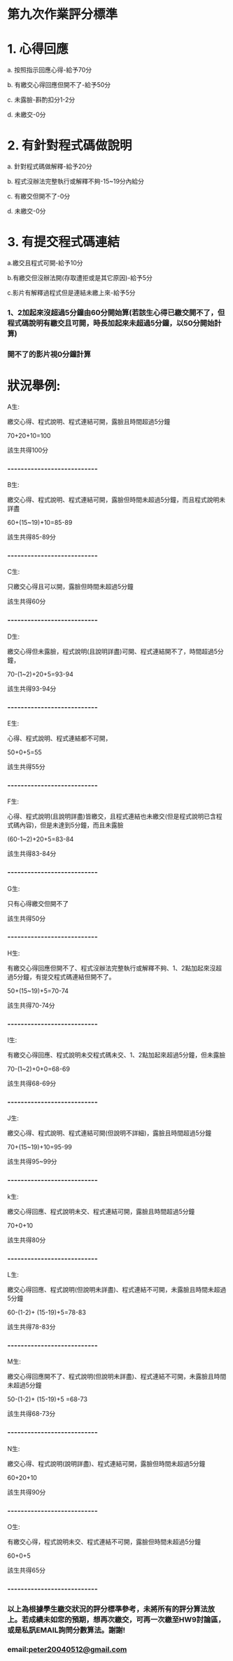 # 第九次作業評分標準



# 1. 心得回應 
   
  a. 按照指示回應心得-給予70分
  
  b. 有繳交心得回應但開不了-給予50分
  
  c. 未露臉-斟酌扣分1-2分
  
  d. 未繳交-0分
  
# 2. 有針對程式碼做說明
   
  a. 針對程式碼做解釋-給予20分
  
  b. 程式沒辦法完整執行或解釋不夠-15~19分內給分
  
  c. 有繳交但開不了-0分
  
  d. 未繳交-0分
# 3. 有提交程式碼連結

  a.繳交且程式可開-給予10分
  
  b.有繳交但沒辦法開(存取遭拒或是其它原因)-給予5分
  
  c.影片有解釋過程式但是連結未繳上來-給予5分

### 1、2加起來沒超過5分鐘由60分開始算(若該生心得已繳交開不了，但程式碼說明有繳交且可開，時長加起來未超過5分鐘，以50分開始計算)

### 開不了的影片視0分鐘計算


# 狀況舉例:

A生:

繳交心得、程式說明、程式連結可開，露臉且時間超過5分鐘

70+20+10=100

該生共得100分

### ---------------------------

B生:

繳交心得、程式說明、程式連結可開，露臉但時間未超過5分鐘，而且程式說明未詳盡

60+(15~19)+10=85-89

該生共得85-89分

### ---------------------------

C生:

只繳交心得且可以開，露臉但時間未超過5分鐘

該生共得60分

### ---------------------------

D生:

繳交心得但未露臉，程式說明(且說明詳盡)可開、程式連結開不了，時間超過5分鐘，

70-(1~2)+20+5=93-94

該生共得93-94分

### ---------------------------

E生:

心得、程式說明、程式連結都不可開，

50+0+5=55

該生共得55分

### ---------------------------

F生:

心得、程式說明(且說明詳盡)皆繳交，且程式連結也未繳交(但是程式說明已含程式碼內容)，但是未達到5分鐘，而且未露臉

(60-1~2)+20+5=83-84

該生共得83-84分

### ---------------------------

G生:

只有心得繳交但開不了

該生共得50分

### ---------------------------

H生:

有繳交心得回應但開不了、程式沒辦法完整執行或解釋不夠、1、2點加起來沒超過5分鐘，有提交程式碼連結但開不了。

50+(15~19)+5=70-74

該生共得70-74分

### ---------------------------


I生:

有繳交心得回應、程式說明未交程式碼未交、1、2點加起來超過5分鐘，但未露臉

70-(1~2)+0+0=68-69

該生共得68-69分

### ---------------------------

J生:

繳交心得、程式說明、程式連結可開(但說明不詳細)，露臉且時間超過5分鐘

70+(15~19)+10=95-99

該生共得95~99分

### ---------------------------

k生:

繳交心得回應、程式說明未交、程式連結可開，露臉且時間超過5分鐘

70+0+10

該生共得80分

### ---------------------------

L生:

繳交心得回應、程式說明(但說明未詳盡)、程式連結不可開，未露臉且時間未超過5分鐘

60-(1-2)+
(15-19)+5=78-83

該生共得78-83分

### ---------------------------

M生:

繳交心得回應開不了、程式說明(但說明未詳盡)、程式連結不可開，未露臉且時間未超過5分鐘

50-(1-2)+
(15-19)+5
=68-73

該生共得68-73分

### ---------------------------


N生:

繳交心得、程式說明(說明詳盡)、程式連結可開，露臉但時間未超過5分鐘

60+20+10

該生共得90分

### ---------------------------

O生:

有繳交心得，程式說明未交、程式連結不可開，露臉但時間未超過5分鐘

60+0+5

該生共得65分


### ---------------------------





### 以上為根據學生繳交狀況的評分標準參考，未將所有的評分算法放上。若成績未如您的預期，想再次繳交，可再一次繳至HW9討論區，或是私訊EMAIL詢問分數算法。謝謝!


### email:peter20040512@gmail.com
